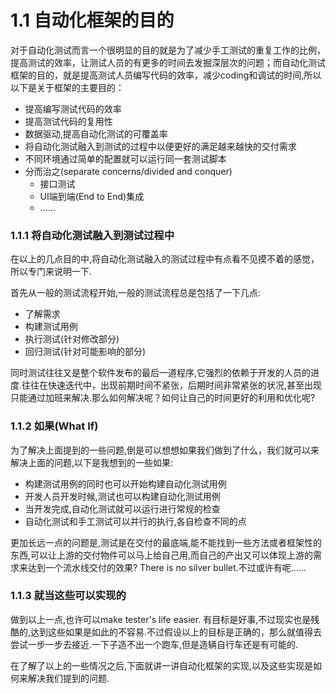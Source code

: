 # 1.1 自动化框架的目的

对于自动化测试而言一个很明显的目的就是为了减少手工测试的重复工作的比例，提高测试的效率，让测试人员的有更多的时间去发掘深层次的问题；而自动化测试框架的目的，就是提高测试人员编写代码的效率，减少coding和调试的时间,所以以下是关于框架的主要目的：

- 提高编写测试代码的效率
- 提高测试代码的复用性
- 数据驱动,提高自动化测试的可覆盖率
- 将自动化测试融入到测试的过程中以便更好的满足越来越快的交付需求
- 不同环境通过简单的配置就可以运行同一套测试脚本
- 分而治之(separate concerns/divided and conquer)
    * 接口测试
    * UI端到端(End to End)集成
    * ......

### 1.1.1 将自动化测试融入到测试过程中
在以上的几点目的中,将自动化测试融入的测试过程中有点看不见摸不着的感觉，所以专门来说明一下.

首先从一般的测试流程开始,一般的测试流程总是包括了一下几点:

- 了解需求
- 构建测试用例
- 执行测试(针对修改部分)
- 回归测试(针对可能影响的部分)

同时测试往往又是整个软件发布的最后一道程序,它强烈的依赖于开发的人员的进度.往往在快速迭代中，出现前期时间不紧张，后期时间非常紧张的状况,甚至出现只能通过加班来解决.那么如何解决呢？如何让自己的时间更好的利用和优化呢?

### 1.1.2 如果(What If)
为了解决上面提到的一些问题,倒是可以想想如果我们做到了什么，我们就可以来解决上面的问题,以下是我想到的一些如果:

- 构建测试用例的同时也可以开始构建自动化测试用例
- 开发人员开发时候,测试也可以构建自动化测试用例
- 当开发完成,自动化测试就可以运行进行常规的检查
- 自动化测试和手工测试可以并行的执行,各自检查不同的点

更加长远一点的问题是,测试是在交付的最底端,能不能找到一些方法或者框架性的东西,可以让上游的交付物件可以马上给自己用,而自己的产出又可以体现上游的需求来达到一个流水线交付的效果?
There is no silver bullet.不过或许有呢......

### 1.1.3 就当这些可以实现的

做到以上一点,也许可以make tester's life easier.
有目标是好事,不过现实也是残酷的,达到这些如果是如此的不容易.不过假设以上的目标是正确的，那么就值得去尝试一步一步去接近.一下子造不出一个跑车,但是造辆自行车还是有可能的.

在了解了以上的一些情况之后,下面就讲一讲自动化框架的实现,以及这些实现是如何来解决我们提到的问题.



